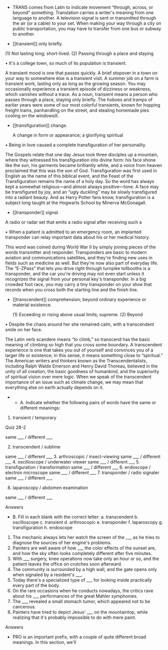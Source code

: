 - TRANS comes from Latin to indicate movement “through, across, or beyond” something. Translation
carries  a  writer's  meaning  from  one  language  to  another.  A  television  signal  is  sent  or  transmitted
through  the  air  (or  a  cable)  to  your  set.  When  making  your  way  through  a  city  on  public
transportation, you may have to transfer from one bus or subway to another.

- [[transient]] 
only briefly. 

 (1) Not lasting long; short-lived. (2) Passing through a place and staying

• It's a college town, so much of its population is transient. 

A transient mood is one that passes quickly. A brief stopover in a town on your way to somewhere
else is a transient visit. A summer job on a farm is transient work, lasting only as long as the growing
season.  You  may  occasionally  experience  a  transient  episode  of  dizziness  or  weakness,  which
vanishes without a trace. As a noun, transient means a person who passes through a place, staying
only  briefly.  The  hoboes  and  tramps  of  earlier  years  were  some  of  our  most  colorful  transients,
known for hopping freight trains, panhandling on the street, and stealing homemade pies cooling on
the windowsill.

- [[transfiguration]] 
change. 

  A  change  in  form  or  appearance;  a  glorifying  spiritual

• Being in love caused a complete transfiguration of her personality. 

The Gospels relate that one day Jesus took three disciples up a mountain, where they witnessed his
transfiguration  into  divine  form:  his  face  shone  like  the  sun,  his  garments  became  brilliantly  white,
and a voice from heaven proclaimed that this was the son of God. Transfiguration was first used in
English as the name of this biblical event, and the Feast of the Transfiguration remains the name of a
holy day. So the word has always kept a somewhat religious—and almost always positive—tone. A
face  may  be  transfigured  by  joy,  and  an  “ugly  duckling”  may  be  slowly  transfigured  into  a  radiant
beauty. And as Harry Potter fans know, transfiguration is a subject long taught at the Hogwarts School
by Minerva McGonagall.

- [[transponder]] 
signal. 

 A radio or radar set that emits a radio signal after receiving such a

• When a patient is admitted to an emergency room, an implanted transponder can relay important data
about his or her medical history. 

This word was coined during World War II by simply joining pieces of the words transmitter and
responder.  Transponders  are  basic  to  modern  aviation  and  communications  satellites,  and  they're
finding new uses in fields such as medicine as well. But they're now also part of everyday life. The
“E-ZPass”  that  lets  you  drive  right  through  turnpike  tollbooths  is  a  transponder,  and  the  car  you're
driving may not even start unless it recognizes the signal from your personal key's transponder. In a
big crowded foot race, you may carry a tiny transponder on your shoe that records when you cross
both the starting line and the finish line.

- [[transcendent]] 
comprehension; beyond ordinary experience or material existence. 

  (1)  Exceeding  or  rising  above  usual  limits;  supreme.  (2)  Beyond

• Despite the chaos around her she remained calm, with a transcendent smile on her face. 

The Latin verb scandere means “to climb,” so transcend has the basic meaning of climbing so high
that  you  cross  some  boundary.  A  transcendent  experience  is  one  that  takes  you  out  of  yourself  and
convinces you of a larger life or existence; in this sense, it means something close to “spiritual.” The
American writers and thinkers known as the Transcendentalists, including Ralph Waldo Emerson and
Henry David Thoreau, believed in the unity of all creation, the basic goodness of humankind, and the
superiority of spiritual vision over mere logic. When we speak of the transcendent importance of an
issue such as climate change, we may mean that everything else on earth actually depends on it.

- - A. Indicate whether the following pairs of words have the same or different meanings:
1. transient / temporary

Quiz 28-2

same ___ / different ___

2. transcendent / sublime

same ___ / different ___
3. arthroscopic / insect-viewing
same ___ / different ___
4. oscilloscope / underwater viewer
same ___ / different ___
5. transfiguration / transformation
same ___ / different ___
6. endoscope / electron microscope
same ___ / different ___
7. transponder / radio signaler
same ___ / different ___

8. laparoscopy / abdomen examination

same ___ / different ___

Answers

- B. Fill in each blank with the correct letter:
a. transcendent
b. oscilloscope
c. transient
d. arthroscopic
e. transponder
f. laparoscopy
g. transfiguration
h. endoscope
1. The mechanic always lets her watch the screen of the ___ as he tries to diagnose the sources of her
engine's problems.
2. Painters are well aware of how ___ the color effects of the sunset are, and how the sky often looks
completely different after five minutes.
3. With ___ surgery, knee operations now take only an hour or so, and the patient leaves the office on
crutches soon afterward.
4. The community is surrounded by a high wall, and the gate opens only when signaled by a resident's
___.
5. Today there's a specialized type of ___ for looking inside practically every part of the body.
6. On the rare occasions when he conducts nowadays, the critics rave about his ___ performances of
the great Mahler symphonies.
7. The ___ revealed a small stomach tumor, which appeared not to be cancerous.
8.  Painters  have  tried  to  depict  Jesus'  ___  on  the  mountaintop,  while  realizing  that  it's  probably
impossible to do with mere paint.

Answers

- PRO  is  an  important  prefix,  with  a  couple  of  quite  different  broad  meanings.  In  this  section,  we'll
